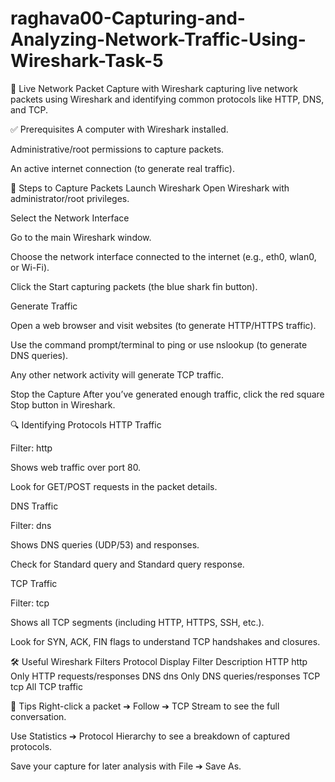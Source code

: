 # raghava00-Capturing-and-Analyzing-Network-Traffic-Using-Wireshark-Task-5

📡 Live Network Packet Capture with Wireshark
capturing live network packets using Wireshark and identifying common protocols like HTTP, DNS, and TCP.

✅ Prerequisites
A computer with Wireshark installed.

Administrative/root permissions to capture packets.

An active internet connection (to generate real traffic).

🚀 Steps to Capture Packets
Launch Wireshark
Open Wireshark with administrator/root privileges.

Select the Network Interface

Go to the main Wireshark window.

Choose the network interface connected to the internet (e.g., eth0, wlan0, or Wi-Fi).

Click the Start capturing packets (the blue shark fin button).

Generate Traffic

Open a web browser and visit websites (to generate HTTP/HTTPS traffic).

Use the command prompt/terminal to ping or use nslookup (to generate DNS queries).

Any other network activity will generate TCP traffic.

Stop the Capture
After you’ve generated enough traffic, click the red square Stop button in Wireshark.

🔍 Identifying Protocols
HTTP Traffic

Filter: http

Shows web traffic over port 80.

Look for GET/POST requests in the packet details.

DNS Traffic

Filter: dns

Shows DNS queries (UDP/53) and responses.

Check for Standard query and Standard query response.

TCP Traffic

Filter: tcp

Shows all TCP segments (including HTTP, HTTPS, SSH, etc.).

Look for SYN, ACK, FIN flags to understand TCP handshakes and closures.

🛠️ Useful Wireshark Filters
Protocol	Display Filter	Description
HTTP	http	Only HTTP requests/responses
DNS	dns	Only DNS queries/responses
TCP	tcp	All TCP traffic

📑 Tips
Right-click a packet ➔ Follow ➔ TCP Stream to see the full conversation.

Use Statistics ➔ Protocol Hierarchy to see a breakdown of captured protocols.

Save your capture for later analysis with File ➔ Save As.

